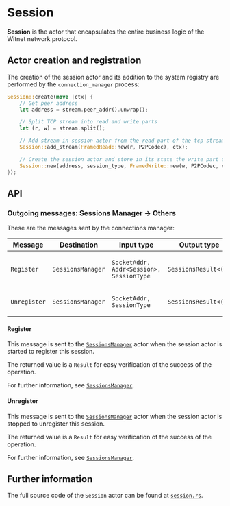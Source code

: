 # Session

__Session__ is the actor that encapsulates the entire business logic of the Witnet network protocol.



## Actor creation and registration

The creation of the session actor and its addition to the system registry are
performed by the `connection_manager` process:

```rust
Session::create(move |ctx| {
    // Get peer address
    let address = stream.peer_addr().unwrap();

    // Split TCP stream into read and write parts
    let (r, w) = stream.split();

    // Add stream in session actor from the read part of the tcp stream
    Session::add_stream(FramedRead::new(r, P2PCodec), ctx);

    // Create the session actor and store in its state the write part of the TCP stream
    Session::new(address, session_type, FramedWrite::new(w, P2PCodec, ctx))
});
```


## API

### Outgoing messages: Sessions Manager -> Others

These are the messages sent by the connections manager:

| Message                 | Destination               | Input type                                        | Output type                       | Description                           |
|-------------------------|---------------------------|---------------------------------------------------|-----------------------------------|---------------------------------------|
| `Register`              | `SessionsManager`         | `SocketAddr, Addr<Session>, SessionType`          | `SessionsResult<()>`              | Request to register a new session     |
| `Unregister`            | `SessionsManager`         | `SocketAddr, SessionType`                         | `SessionsResult<()>`              | Request to unregister a session       |


#### Register

This message is sent to the [`SessionsManager`][sessions_manager] actor when the session 
actor is started to register this session.

The returned value is a `Result` for easy verification of the success of the operation.

For further information, see [`SessionsManager`][sessions_manager].

#### Unregister
 
This message is sent to the [`SessionsManager`][sessions_manager] actor when the session
actor is stopped to unregister this session.

The returned value is a `Result` for easy verification of the success of the operation.

For further information, see [`SessionsManager`][sessions_manager].

## Further information
The full source code of the `Session` actor can be found at [`session.rs`][session].

[sessions_manager]: https://github.com/witnet/witnet-rust/blob/master/core/src/actors/sessions_manager.rs
[session]: https://github.com/witnet/witnet-rust/blob/master/core/src/actors/session.rs